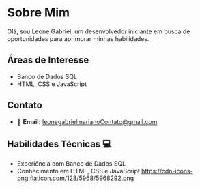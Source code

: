 # Sobre Mim

Olá, sou Leone Gabriel, um desenvolvedor iniciante em busca de oportunidades para aprimorar minhas habilidades.

## Áreas de Interesse

- Banco de Dados SQL
- HTML, CSS e JavaScript

## Contato

- &#x1F4E7; **Email:** leonegabrielmarianoContato@gmail.com

## Habilidades Técnicas 💻

- Experiência com Banco de Dados SQL
- Conhecimento em HTML, CSS e JavaScript
https://cdn-icons-png.flaticon.com/128/5968/5968292.png








  


